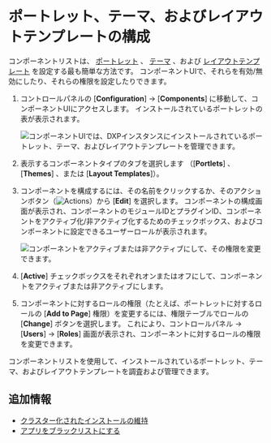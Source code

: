 # ポートレット、テーマ、およびレイアウトテンプレートの構成

コンポーネントリストは、 [ポートレット](https://help.liferay.com/hc/articles/360029046351-Introduction-to-Portlets) 、 [テーマ](https://help.liferay.com/hc/articles/360035581011-UI-Architecture#themes) 、および [レイアウトテンプレート](https://help.liferay.com/hc/articles/360028726612-Layout-Templates) を設定する最も簡単な方法です。 コンポーネントUIで、それらを有効/無効にしたり、それらの権限を設定したりできます。

1.  コントロールパネルの [**Configuration**] → [**Components**] に移動して、コンポーネントUIにアクセスします。 インストールされているポートレットの表が表示されます。

    ![コンポーネントUIでは、DXPインスタンスにインストールされているポートレット、テーマ、およびレイアウトテンプレートを管理できます。](./configuring-portlets-themes-and-layout-templates/images/01.png)

2.  表示するコンポーネントタイプのタブを選択します （[**Portlets**] 、 [**Themes**] 、または [**Layout Templates**]）。

3.  コンポーネントを構成するには、その名前をクリックするか、そのアクションボタン（![Actions](./configuring-portlets-themes-and-layout-templates/images/02.png)）から [**Edit**] を選択します。 コンポーネントの構成画面が表示され、コンポーネントのモジュールIDとプラグインID、コンポーネントをアクティブ化/非アクティブ化するためのチェックボックス、およびコンポーネントに設定できるユーザーロールが表示されます。

    ![コンポーネントをアクティブまたは非アクティブにして、その権限を変更できます。](./configuring-portlets-themes-and-layout-templates/images/03.png)

4. [**Active**] チェックボックスをそれぞれオンまたはオフにして、コンポーネントをアクティブまたは非アクティブにします。

5.  コンポーネントに対するロールの権限（たとえば、ポートレットに対するロールの [**Add to Page**] 権限）を変更するには、権限テーブルでロールの [**Change**] ボタンを選択します。 これにより、コントロールパネル → [**Users**] → [**Roles**] 画面が表示され、コンポーネントに対するロールの権限を変更できます。

コンポーネントリストを使用して、インストールされているポートレット、テーマ、およびレイアウトテンプレートを調査および管理できます。

<a name="追加情報" />

## 追加情報

  - [クラスター化されたインストールの維持](../../../installation-and-upgrades/maintaining-a-liferay-installation/maintaining-clustered-installations.md)
  - [アプリをブラックリストにする](./blacklisting-apps.md)

